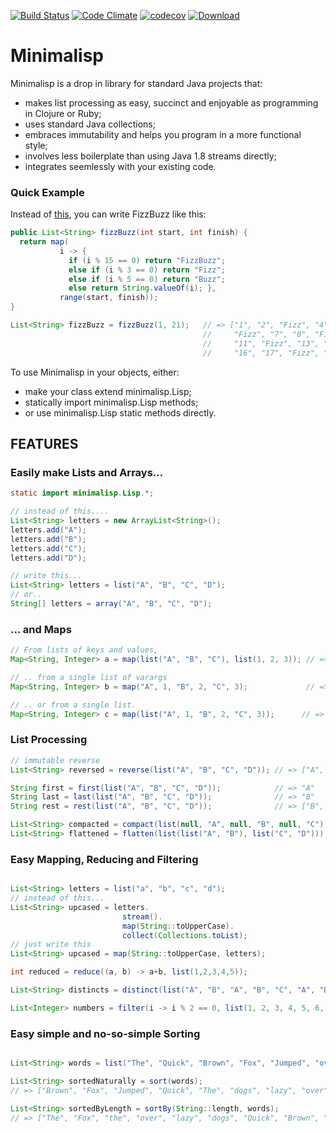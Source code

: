 [![Build Status](https://travis-ci.org/craigmdavidson/minimalisp.svg?branch=master)](https://travis-ci.org/craigmdavidson/minimalisp) [![Code Climate](https://codeclimate.com/github/craigmdavidson/minimalisp/badges/gpa.svg)](https://codeclimate.com/github/craigmdavidson/minimalisp) [![codecov](https://codecov.io/gh/craigmdavidson/minimalisp/branch/master/graph/badge.svg)](https://codecov.io/gh/craigmdavidson/minimalisp) [ ![Download](https://api.bintray.com/packages/craigmdavidson/minimalisp/minimalisp/images/download.svg) ](https://bintray.com/craigmdavidson/minimalisp/minimalisp/_latestVersion)

# Minimalisp

Minimalisp is a drop in library for standard Java projects that:
 - makes list processing as easy, succinct and enjoyable as programming in Clojure or Ruby;
 - uses standard Java collections;
 - embraces immutability and helps you program in a more functional style; 
 - involves less boilerplate than using Java 1.8 streams directly;
 - integrates seemlessly with your existing code.

### Quick Example

Instead of [this](https://github.com/EnterpriseQualityCoding/FizzBuzzEnterpriseEdition), you can write FizzBuzz like this:

```java
public List<String> fizzBuzz(int start, int finish) {
  return map( 
           i -> {
             if (i % 15 == 0) return "FizzBuzz";
             else if (i % 3 == 0) return "Fizz";
             else if (i % 5 == 0) return "Buzz";
             else return String.valueOf(i); },
           range(start, finish));
}

List<String> fizzBuzz = fizzBuzz(1, 21);   // => ["1", "2", "Fizz", "4", "Buzz", 
                                           //     "Fizz", "7", "8", "Fizz", "Buzz", 
                                           //     "11", "Fizz", "13", "14", "FizzBuzz", 
                                           //     "16", "17", "Fizz", "19", "Buzz"]
```

To use Minimalisp in your objects, either:
* make your class extend minimalisp.Lisp; 
* statically import minimalisp.Lisp methods;
* or use  minimalisp.Lisp static methods directly.

## FEATURES

### Easily make Lists and Arrays...
```java
static import minimalisp.Lisp.*;

// instead of this....
List<String> letters = new ArrayList<String>();
letters.add("A");
letters.add("B");
letters.add("C");
letters.add("D");

// write this...
List<String> letters = list("A", "B", "C", "D");
// or..
String[] letters = array("A", "B", "C", "D");
```

### ... and Maps
```java
// From lists of keys and values,
Map<String, Integer> a = map(list("A", "B", "C"), list(1, 2, 3)); // => { "A" : 1, "B" : 2, "C" : 3 }

// .. from a single list of varargs
Map<String, Integer> b = map("A", 1, "B", 2, "C", 3);             // => { "A" : 1, "B" : 2, "C" : 3 }

// .. or from a single list.
Map<String, Integer> c = map(list("A", 1, "B", 2, "C", 3));      // => { "A" : 1, "B" : 2, "C" : 3 }

```

### List Processing 
```java
// immutable reverse
List<String> reversed = reverse(list("A", "B", "C", "D")); // => ["A", "B", "C", "D"]

String first = first(list("A", "B", "C", "D"));            // => "A"
String last = last(list("A", "B", "C", "D"));              // => "B"
String rest = rest(list("A", "B", "C", "D"));              // => ["B", "C", "D"]

List<String> compacted = compact(list(null, "A", null, "B", null, "C")); //=> ["A", "B", "C"]
List<String> flattened = flatten(list(list("A", "B"), list("C", "D")));  //=> ["A", "B", "C", "D"]
```


### Easy Mapping, Reducing and Filtering
```java

List<String> letters = list("a", "b", "c", "d");
// instead of this...
List<String> upcased = letters.
                         stream().
                         map(String::toUpperCase).
                         collect(Collections.toList);
// just write this
List<String> upcased = map(String::toUpperCase, letters); 

int reduced = reduce((a, b) -> a+b, list(1,2,3,4,5));                       // 15

List<String> distincts = distinct(list("A", "B", "A", "B", "C", "A", "D")); // => ["A", "B", "C", "D"]

List<Integer> numbers = filter(i -> i % 2 == 0, list(1, 2, 3, 4, 5, 6, 7)); // => [2, 4, 6]
```

### Easy simple and no-so-simple Sorting
```java

List<String> words = list("The", "Quick", "Brown", "Fox", "Jumped", "over", "the", "lazy", "dogs");

List<String> sortedNaturally = sort(words);      
// => ["Brown", "Fox", "Jumped", "Quick", "The", "dogs", "lazy", "over", "the"];

List<String> sortedByLength = sortBy(String::length, words); 
// => ["The", "Fox", "the", "over", "lazy", "dogs", "Quick", "Brown", "Jumped"];
```






